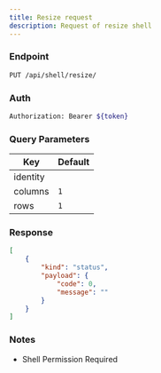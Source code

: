 ```yaml
---
title: Resize request
description: Request of resize shell
---
```


### Endpoint

```bash
PUT /api/shell/resize/
```

### Auth

```bash
Authorization: Bearer ${token}
```

### Query Parameters

| Key | Default |
|-----|---------|
| identity |  |
| columns | `1` |
| rows | `1` |

### Response

```json [Json]
[
    {
        "kind": "status",
        "payload": {
            "code": 0,
            "message": ""
        }
    }
]
```

### Notes

- Shell Permission Required
